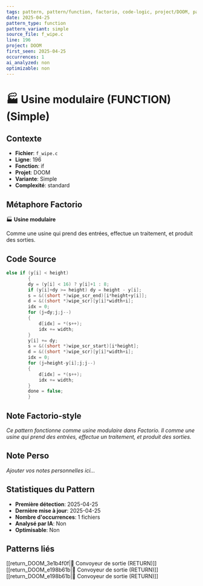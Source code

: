 ```yaml
---
tags: pattern, pattern/function, factorio, code-logic, project/DOOM, pattern/variant/simple
date: 2025-04-25
pattern_type: function
pattern_variant: simple
source_file: f_wipe.c
line: 196
project: DOOM
first_seen: 2025-04-25
occurrences: 1
ai_analyzed: non
optimizable: non
---
```


# 🏭 Usine modulaire (FUNCTION) (Simple)

## Contexte
- **Fichier**: `f_wipe.c`
- **Ligne**: 196
- **Fonction**: if
- **Projet**: DOOM
- **Variante**: Simple
- **Complexité**: standard

## Métaphore Factorio
🏭 **Usine modulaire**

Comme une usine qui prend des entrées, effectue un traitement, et produit des sorties.

## Code Source
```c
else if (y[i] < height)
	    {
		dy = (y[i] < 16) ? y[i]+1 : 8;
		if (y[i]+dy >= height) dy = height - y[i];
		s = &((short *)wipe_scr_end)[i*height+y[i]];
		d = &((short *)wipe_scr)[y[i]*width+i];
		idx = 0;
		for (j=dy;j;j--)
		{
		    d[idx] = *(s++);
		    idx += width;
		}
		y[i] += dy;
		s = &((short *)wipe_scr_start)[i*height];
		d = &((short *)wipe_scr)[y[i]*width+i];
		idx = 0;
		for (j=height-y[i];j;j--)
		{
		    d[idx] = *(s++);
		    idx += width;
		}
		done = false;
	    }
```

## Note Factorio-style
*Ce pattern fonctionne comme usine modulaire dans Factorio. Il comme une usine qui prend des entrées, effectue un traitement, et produit des sorties.*

## Note Perso
*Ajouter vos notes personnelles ici...*

## Statistiques du Pattern
- **Première détection**: 2025-04-25
- **Dernière mise à jour**: 2025-04-25
- **Nombre d'occurrences**: 1 fichiers
- **Analysé par IA**: Non
- **Optimisable**: Non

## Patterns liés
[[return_DOOM_3e1b4f0f|🚚 Convoyeur de sortie (RETURN)]]
[[return_DOOM_e198b61b|🚚 Convoyeur de sortie (RETURN)]]
[[return_DOOM_e198b61b|🚚 Convoyeur de sortie (RETURN)]]
